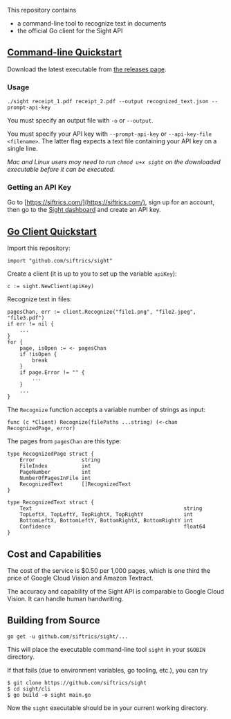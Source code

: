 This repository contains

- a command-line tool to recognize text in documents
- the official Go client for the Sight API

## [Command-line Quickstart](#command-line-quickstart)

Download the latest executable from [the releases page](https://github.com/siftrics/sight/releases).

### Usage

```
./sight receipt_1.pdf receipt_2.pdf --output recognized_text.json --prompt-api-key
```

You must specify an output file with `-o` or `--output`.

You must specify your API key with `--prompt-api-key` or `--api-key-file <filename>`. The latter flag expects a text file containing your API key on a single line.

_Mac and Linux users may need to run `chmod u+x sight` on the downloaded executable before it can be executed._

### Getting an API Key

Go to [https://siftrics.com/](https://siftrics.com/), sign up for an account, then go to the [Sight dashboard](https://siftrics.com/sight.html) and create an API key.

## [Go Client Quickstart](#go-client-quickstart)

Import this repository:

```
import "github.com/siftrics/sight"
```

Create a client (it is up to you to set up the variable `apiKey`):

```
c := sight.NewClient(apiKey)
```

Recognize text in files:

```
pagesChan, err := client.Recognize("file1.png", "file2.jpeg", "file3.pdf")
if err != nil {
    ...
}
for {
    page, isOpen := <- pagesChan
    if !isOpen {
        break
    }
    if page.Error != "" {
        ...
    }
    ...
}
```

The `Recognize` function accepts a variable number of strings as input:

```
func (c *Client) Recognize(filePaths ...string) (<-chan RecognizedPage, error)
```

The pages from `pagesChan` are this type:

```
type RecognizedPage struct {
	Error               string
	FileIndex           int
	PageNumber          int
	NumberOfPagesInFile int
	RecognizedText      []RecognizedText
}

type RecognizedText struct {
	Text                                                 string
	TopLeftX, TopLeftY, TopRightX, TopRightY             int
	BottomLeftX, BottomLeftY, BottomRightX, BottomRightY int
	Confidence                                           float64
}
```

## Cost and Capabilities

The cost of the service is $0.50 per 1,000 pages, which is one third the price of Google Cloud Vision and Amazon Textract.

The accuracy and capability of the Sight API is comparable to Google Cloud Vision. It can handle human handwriting.

## Building from Source

```
go get -u github.com/siftrics/sight/...
```

This will place the executable command-line tool `sight` in your `$GOBIN` directory.

If that fails (due to environment variables, go tooling, etc.), you can try

```
$ git clone https://github.com/siftrics/sight
$ cd sight/cli
$ go build -o sight main.go
```

Now the `sight` executable should be in your current working directory.

